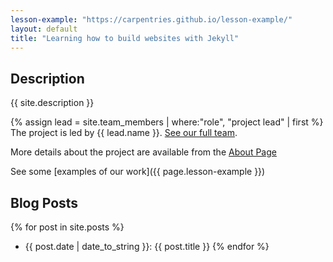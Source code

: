 ```yaml
---
lesson-example: "https://carpentries.github.io/lesson-example/"
layout: default
title: "Learning how to build websites with Jekyll"
---
```


## Description
{{ site.description }}

{% assign lead = site.team_members | where:"role", "project lead" | first %}
The project is led by {{ lead.name }}. [See our full team](about#team).

More details about the project are available from the [About Page](about)

See some [examples of our work]({{ page.lesson-example }})

## Blog Posts

{% for post in site.posts %}
- {{ post.date | date_to_string }}: {{ post.title }}
{% endfor %}
